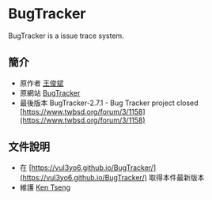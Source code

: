 # BugTracker

BugTracker is a issue trace system.

## 簡介
* 原作者 [王俊斌](alex@alexwang.com)
* 原網站 [BugTracker](http://www.twbsd.org/)
* 最後版本 BugTracker-2.7.1 - Bug Tracker project closed [https://www.twbsd.org/forum/3/1158](https://www.twbsd.org/forum/3/1158)

## 文件說明
* 在 [https://vul3yo6.github.io/BugTracker/](https://vul3yo6.github.io/BugTracker/) 取得本件最新版本
* 維護 [Ken Tseng](vul3yo6@hotmail.com)

